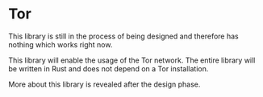 # Tor

This library is still in the process of being designed and therefore has
nothing which works right now.

This library will enable the usage of the Tor network. The entire library will
be written in Rust and does not depend on a Tor installation.

More about this library is revealed after the design phase.
